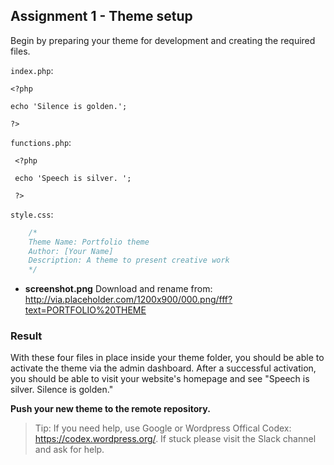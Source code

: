 ## Assignment 1 - Theme setup
Begin by preparing your theme for development and creating the required files.

`index.php`:
```
<?php 

echo 'Silence is golden.'; 

?>
```

`functions.php`:
```
 <?php 

 echo 'Speech is silver. '; 

 ?>
```

`style.css`:
```css
    /*
    Theme Name: Portfolio theme
    Author: [Your Name]
    Description: A theme to present creative work
    */
```
* **screenshot.png**
Download and rename from:
http://via.placeholder.com/1200x900/000.png/fff?text=PORTFOLIO%20THEME

### Result
With these four files in place inside your theme folder, you should be able to activate the theme via the admin dashboard. After a successful activation, you should be able to visit your website's homepage and see "Speech is silver. Silence is golden."

**Push your new theme to the remote repository.**

> Tip: If you need help, use Google or Wordpress Offical Codex: https://codex.wordpress.org/. If stuck please visit the Slack channel and ask for help.
